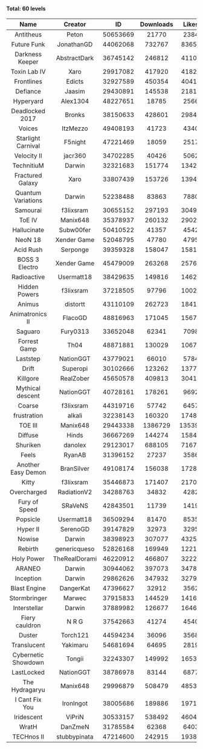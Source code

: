 #### Total: 60 levels

| Name | Creator | ID | Downloads | Likes |
|:---:|:---:|:---:|:---:|:---:|
| Antitheus | Peton | 50653669 | 21770 | 2384
| Future Funk | JonathanGD | 44062068 | 732767 | 83653
| Darkness Keeper | AbstractDark | 36745142 | 246812 | 41100
| Toxin Lab IV | Xaro | 29917082 | 417920 | 41828
| Frontlines | Edicts | 32927589 | 450354 | 40415
| Defiance | Jaasim | 29430891 | 145538 | 21811
| Hyperyard | Alex1304 | 48227651 | 18785 | 2566
| Deadlocked 2017 | Bronks | 38150633 | 428601 | 29848
| Voices | ItzMezzo | 49408193 | 41723 | 4340
| Starlight Carnival | F5night | 47221469 | 18059 | 2517
| Velocity II | jacr360 | 34702285 | 40426 | 5062
| TechnitiuM | Darwin | 32321683 | 151774 | 13421
| Fractured Galaxy  | Xaro | 33807439 | 153726 | 13948
| Quantum Variations | Darwin | 52238488 | 83863 | 7880
| Samourai | f3lixsram | 30655152 | 297193 | 30495
| ToE IV  | Manix648 | 35378937 | 260132 | 29025
| Hallucinate | Subw00fer | 50410522 | 41357 | 4542
| NeoN 18 | Xender Game | 52048795 | 47780 | 4795
| Acid Rush | Serponge | 39359328 | 158047 | 15812
| BOSS 3 Electro | Xender Game | 45479009 | 263268 | 25764
| Radioactive | Usermatt18 | 38429635 | 149816 | 14622
| Hidden Powers | f3lixsram | 37218505 | 97796 | 10025
| Animus | distortt | 43110109 | 262723 | 18416
| Animatronics II | FlacoGD | 48816963 | 171045 | 15676
| Saguaro | Fury0313 | 33652048 | 62341 | 7098
| Forrest Gamp | Th04 | 48871881 | 130029 | 10671
| Laststep | NationGGT | 43779021 | 66010 | 5784
| Drift | Superopi | 30102666 | 123262 | 13775
| Killgore | RealZober | 45650578 | 409813 | 30410
| Mythical descent | NationGGT | 40728161 | 178261 | 9692
| Coarse | f3lixsram | 44319716 | 57742 | 6457
| frustration | alkali | 32238143 | 160320 | 17489
| TOE III | Manix648 | 29443338 | 1386729 | 135390
| Diffuse | Hinds | 36667269 | 144274 | 15848
| Shuriken | danolex | 29123017 | 688105 | 71676
| Feels | RyanAB | 31396152 | 27237 | 3586
| Another Easy Demon | BranSilver | 49108174 | 156038 | 17280
| Kitty | f3lixsram | 35446873 | 171407 | 21708
| Overcharged | RadiationV2 | 34288763 | 34832 | 4282
| Fury of Speed | SRaVeNS | 42843501 | 11739 | 1419
| Popsicle | Usermatt18 | 36509294 | 81470 | 8535
| Hyper II | SerenoGD | 39147829 | 32973 | 3295
| Nowise | Darwin | 38398923 | 307077 | 43252
| Rebirth | genericqueso | 52826168 | 169949 | 12218
| Holy Power | TheRealDorami | 46220912 | 466807 | 32220
| ARANEO | Darwin | 30944062 | 397073 | 34785
| Inception | Darwin | 29862626 | 347932 | 32796
| Blast Engine | DangerKat | 47396627 | 32912 | 3562
| Stormbringer | Marwec | 37915833 | 144529 | 14167
| Interstellar | Darwin | 37889982 | 126677 | 16467
| Fiery cauldron | N R G | 37542663 | 41274 | 4540
| Duster | Torch121 | 44594234 | 36096 | 3568
| Translucent | Yakimaru | 54681694 | 64695 | 2819
| Cybernetic Showdown  | Tongii | 32243307 | 149992 | 16534
| LastLocked | NationGGT | 38786978 | 83144 | 6877
| The Hydragaryu | Manix648 | 29996879 | 508479 | 48539
| I Cant Fix You | IronIngot | 38005686 | 189886 | 19715
| Iridescent | ViPriN | 30533157 | 538492 | 46049
| WratH | DanZmeN | 31785584 | 62368 | 6403
| TECHnos II | stubbypinata | 47214600 | 242915 | 19385
